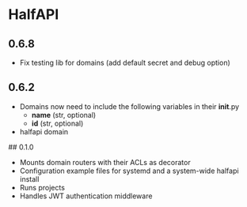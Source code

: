 # HalfAPI

## 0.6.8

- Fix testing lib for domains (add default secret and debug option)

## 0.6.2

- Domains now need to include the following variables in their __init__.py
    - __name__ (str, optional)
    - __id__ (str, optional)
- halfapi domain


## 0.1.0

- Mounts domain routers with their ACLs as decorator
- Configuration example files for systemd and a system-wide halfapi install
- Runs projects
- Handles JWT authentication middleware
